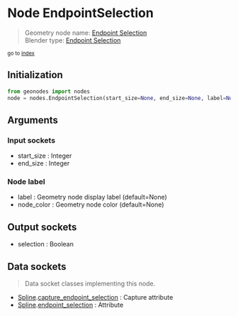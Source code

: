 
# Node EndpointSelection

> Geometry node name: [Endpoint Selection](https://docs.blender.org/manual/en/latest/modeling/geometry_nodes/curve/endpoint_selection.html)<br>
  Blender type: [Endpoint Selection](https://docs.blender.org/api/current/bpy.types.GeometryNodeCurveEndpointSelection.html)
  
<sub>go to [index](/docs/index.md)</sub>

## Initialization

```python
from geonodes import nodes
node = nodes.EndpointSelection(start_size=None, end_size=None, label=None, node_color=None)
```



## Arguments


### Input sockets

- start_size : Integer
- end_size : Integer

### Node label

- label : Geometry node display label (default=None)
- node_color : Geometry node color (default=None)

## Output sockets

- selection : Boolean

## Data sockets

> Data socket classes implementing this node.
  
  
- [Spline](/docs/sockets/Spline.md).[capture_endpoint_selection](/docs/sockets/Spline.md#capture_endpoint_selection) : Capture attribute
- [Spline](/docs/sockets/Spline.md).[endpoint_selection](/docs/sockets/Spline.md#endpoint_selection) : Attribute
  
